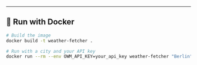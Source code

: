 ---

## 🐳 Run with Docker

```bash
# Build the image
docker build -t weather-fetcher .

# Run with a city and your API key
docker run --rm --env OWM_API_KEY=your_api_key weather-fetcher "Berlin"
